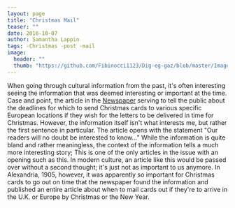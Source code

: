 ```yaml
---
layout: page
title: "Christmas Mail"
teaser: ""
date: 2016-10-07
author: Samantha Lappin
tags: -Christmas -post -mail
image:
  header: ""
  thumb: "https://github.com/Fibinocci1123/Dig-eg-gaz/blob/master/Images/Dec1_3c.jpg"
---
```

When going through cultural information from the past, it's often interesting seeing the information that was deemed interesting or important at the time. Case and point, the article in the [Newspaper](https://github.com/Fibinocci1123/Dig-eg-gaz/blob/master/Text/Dec1.txt) serving to tell the public about the deadlines for which to send Christmas cards to various specific European locations if they wish for the letters to be delivered in time for Christmas. However, the information itself isn't what interests me, but rather the first sentence in particular. The article opens with the statement "Our readers will no doubt be interested to know..." While the information is quite bland and rather meaningless, the context of the information tells a much more interesting story; This is one of the only articles in the issue with an opening such as this. In modern culture, an article like this would be passed over without a second thought; it's just not as important to us anymore. In Alexandria, 1905, however, it was apparently so important for Christmas cards to go out on time that the newspaper found the information and published an entire article about when to mail cards out if they're to arrive in the U.K. or Europe by Christmas or the New Year.
